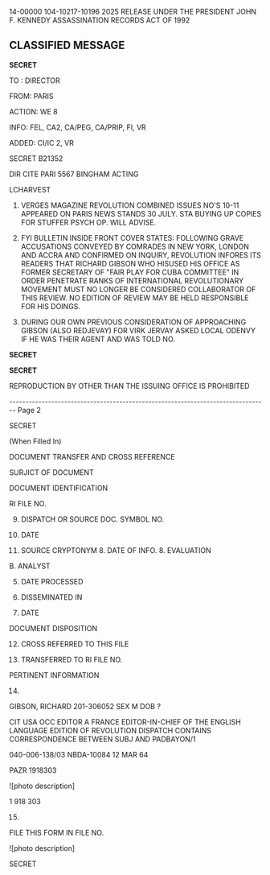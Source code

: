 14-00000
104-10217-10196
2025 RELEASE UNDER THE PRESIDENT JOHN F. KENNEDY ASSASSINATION RECORDS ACT OF 1992


## CLASSIFIED MESSAGE

**SECRET**

TO : DIRECTOR

FROM: PARIS

ACTION: WE 8

INFO: FEL, CA2, CA/PEG, CA/PRIP, FI, VR

ADDED: CI/IC 2, VR

SECRET B21352

DIR CITE PARI 5567 BINGHAM ACTING

LCHARVEST

1. VERGES MAGAZINE REVOLUTION COMBINED ISSUES NO'S 10-11 APPEARED
   ON PARIS NEWS STANDS 30 JULY. STA BUYING UP COPIES FOR STUFFER
   PSYCH OP. WILL ADVISE.

2. FYI BULLETIN INSIDE FRONT COVER STATES:
   FOLLOWING GRAVE ACCUSATIONS CONVEYED BY COMRADES IN NEW YORK,
   LONDON AND ACCRA AND CONFIRMED ON INQUIRY, REVOLUTION INFORES
   ITS READERS THAT RICHARD GIBSON WHO HISUSED HIS OFFICE AS FORMER
   SECRETARY OF "FAIR PLAY FOR CUBA COMMITTEE" IN ORDER PENETRATE
   RANKS OF INTERNATIONAL REVOLUTIONARY MOVEMENT MUST NO LONGER BE
   CONSIDERED COLLABORATOR OF THIS REVIEW. NO EDITION OF REVIEW MAY
   BE HELD RESPONSIBLE FOR HIS DOINGS.

3. DURING OUR OWN PREVIOUS CONSIDERATION OF APPROACHING GIBSON (ALSO REDJEVAY)
   FOR VIRK JERVAY ASKED LOCAL ODENVY IF HE WAS THEIR AGENT AND WAS
   TOLD NO.

**SECRET**

**SECRET**

REPRODUCTION BY OTHER THAN THE ISSUING OFFICE IS PROHIBITED


-------------------------------------------------------------------------------- Page 2

SECRET

(When Filled In)

DOCUMENT TRANSFER AND CROSS REFERENCE

SURJICT OF DOCUMENT

DOCUMENT IDENTIFICATION

RI FILE NO.

9. DISPATCH OR SOURCE DOC. SYMBOL NO.

4. DATE

7. SOURCE CRYPTONYM 8. DATE OF INFO. 8. EVALUATION

B. ANALYST

5. DATE PROCESSED

10. DISSEMINATED IN

11. DATE

DOCUMENT DISPOSITION

12. CROSS REFERRED TO THIS FILE

13. TRANSFERRED TO
    RI FILE NO.

PERTINENT INFORMATION

14. 
GIBSON, RICHARD
201-306052
SEX M DOB ?

CIT USA
OCC EDITOR
A FRANCE
EDITOR-IN-CHIEF OF THE ENGLISH LANGUAGE EDITION OF REVOLUTION DISPATCH CONTAINS CORRESPONDENCE BETWEEN SUBJ AND PADBAYON/1

040-006-138/03
NBDA-10084
12 MAR 64

PAZR 1918303

![photo description]

1 918 303

15. 
FILE THIS FORM IN FILE NO.

![photo description]

SECRET
